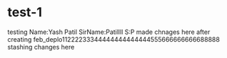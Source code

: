 # test-1
testing
Name:Yash Patil
SirName:Patillll
S:P
made chnages here after creating feb_deplo11222233344444444444444555666666666688888
stashing changes here
